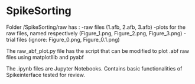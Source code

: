 # SpikeSorting
Folder /SpikeSorting/raw has :
  -raw files (1.afb, 2.afb, 3.afb)
  -plots for the raw files, named respectively (Figure_1.png, Figure_2.png, Figure_3.png)
  -trial files (ignore: Figure_0.png, Figure_0.1.png)
  
The raw_abf_plot.py file has the script that can be modified to plot .abf raw files using matplotllib and pyabf 
 
The .ipynb files are Jupyter Notebooks. Contains basic functionalities of Spikeinterface tested for review.

 
  
